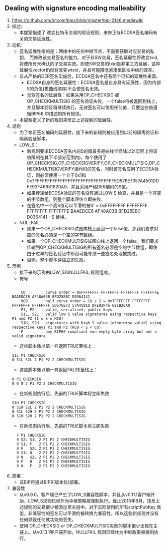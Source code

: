## Dealing with signature encoding malleability
1. https://github.com/bitcoin/bips/blob/master/bip-0146.mediawiki
1. 综述:
    * 本提案描述了 改变比特币交易的验证规则，来修正与ECDSA签名编码有关的交易延展性。
2. 动机:
    * 签名延展性指的是：网络中的任何中继节点，不需要获取对应交易的私钥， 而修改该交易签名的能力。对于非SW交易，签名延展性将改变txid,将使所有未确认的子交易实效。即使SW交易的txid是非第三方延展，这种延展性vector仍然将改变wtxid，并且可能降低紧凑型区块中继的效率。
    * 自从严格的DER签名实施后，ECDSA签名中还有两个已知的延展性来源。
        * ECDSA自身的签名延展性：ECDSA签名是自身具有延展性，因为内部S的负值(模曲线顺序)不会使签名无效。 
        * 无效签名的延展性：如果采用OP_CHECKSIG 或OP_CHECKMULTISIG 的签名验证失败，一个false将被返回到栈上，并且脚本验证将继续执行。无效签名可以使用任何值，只要这些值遵循BIP66 中描述的所有规则。
    * 本提案定义了新的规则来修正上述提到的延展性。
3. 规则
    * 为了修正签名编码的延展性，接下来的新规则被应用到以前的隔离验证和隔离验证脚本。
    * LOW_S：
        * 新规则要求ECDSA签名内的S的值最多是曲线半径除以2(实际上将该值限制在其下半部分范围内)。每个使用了OP_CHECKSIG,OP_CHECKSIGVERIFY,OP_CHECKMULTISIG,OP_CHECKMULTISIGVERIFY操作码的签名，同时该签名应用了ECDSA验证，则必须使用一个介于0x1和0x7FFFFFFFFFFFFFFFFFFFFFFFFFFFFFFF5D576E7357A4501DDFE92F46681B20A0，并且采用严格DER编码的S值。
        * 如果传递给ECDSA验证的签名没有通过LOW S 检查，并且是一个非空的字节数组，则整个脚本评估立即失败。
        * 在签名中一个高S值可以平滑的被S' = 0xFFFFFFFF FFFFFFFF FFFFFFFF FFFFFFFE BAAEDCE6 AF48A03B BFD25E8C D0364141 - S 替换。
    * NULLFAIL
        * 如果一个OP_CHECKSIG试图向栈上返回一个false值，那我们要求对应的签名必须是一个空的字节数组。
        * 如果一个OP_CHECKMULTISIG试图向栈上返回一个false，我们要求传输到OP_CHECKMULTISIG的所有签名必须是空的字节数组，即使由于过早的签名验证中断而可能导致一些签名处理被跳过。
        * 否则，整个脚本评估立即失败。
4. 示例
    * 接下来的示例由LOW_S和NULLFAIL 规则组成。
    * 符号
    ```
    
        CO       : curve order = 0xFFFFFFFF FFFFFFFF FFFFFFFF FFFFFFFE BAAEDCE6 AF48A03B BFD25E8C D0364141
        HCO      : half curve order = CO / 2 = 0x7FFFFFFF FFFFFFFF FFFFFFFF FFFFFFFF 5D576E73 57A4501D DFE92F46 681B20A0
        P1, P2   : valid, serialized, public keys
        S1L, S2L : valid low S value signatures using respective keys P1 and P2 (1 ≤ S ≤ HCO)
        S1H, S2H : signatures with high S value (otherwise valid) using respective keys P1 and P2 (HCO < S < CO)
        F        : any BIP66-compliant non-empty byte array but not a valid signature
    ```
    * 这些脚本像以前一样返回TRUE至栈上：
    ```
    S1L P1 CHECKSIG
    0 S1L S2L 2 P1 P2 2 CHECKMULTISIG
    ```
    * 这些脚本像以前一样返回FALSE至栈上：
    ```
    0 P1 CHECKSIG
    0 0 0 2 P1 P2 2 CHECKMULTISIG
    ```
    * 在新规则执行后，先前的TRUE脚本将立即失败
    ```
    S1H P1 CHECKSIG
    0 S1H S2L 2 P1 P2 2 CHECKMULTISIG
    0 S1L S2H 2 P1 P2 2 CHECKMULTISIG
    0 S1H S2H 2 P1 P2 2 CHECKMULTISIG
    ```
    * 在新规则执行后，先前的TRUE脚本将立即失败
    ```
      F P1 CHECKSIG
      0 S2L S1L 2 P1 P2 2 CHECKMULTISIG
      0 S1L F   2 P1 P2 2 CHECKMULTISIG
      0 F   S2L 2 P1 P2 2 CHECKMULTISIG
      0 S1L 0   2 P1 P2 2 CHECKMULTISIG
      0 0   S2L 2 P1 P2 2 CHECKMULTISIG
      0 F   0   2 P1 P2 2 CHECKMULTISIG
      0 0   F   2 P1 P2 2 CHECKMULTISIG
    ```
5. 部署：
    * 该BIP将通过BIP9(版本位)部署。
6. 兼容性
    * 从v0.9.0，客户端已产生了LOW_S兼容性脚本，并且从v0.11.1客户端开始，LOW_S规则已经作为中继策略被强制执行。截止2016年8月，违反上述规则的交易很少被添加至主链中。对于实际使用的所有scriptPubKey 类型，非兼容性的签名可以平滑的被转换为兼容性，所以这些新规则并没有任何导致任何就功能的丢失。
    * 使用 OP_CHECKSIG or OP_CHECKMULTISIG失败的脚本很少出现在主链上。从v0.13.1客户端开始，NULLFAIL 规则已经作为中继政策被强制执行。
